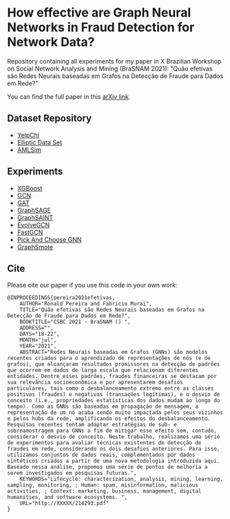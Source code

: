 # How effective are Graph Neural Networks in Fraud Detection for Network Data?

Repository containing all experiments for my paper in X Brazilian Workshop on Social Network Analysis and Mining (BraSNAM 2021): "Quão efetivas são Redes Neurais baseadas em Grafos na Detecção de Fraude para Dados em Rede?"

You can find the full paper in this [arXiv link](https://arxiv.org/abs/2105.14568).

## Dataset Repository

- [YelpChi](http://odds.cs.stonybrook.edu/yelpchi-dataset/)
- [Elliptic Data Set](https://www.kaggle.com/ellipticco/elliptic-data-set)
- [AMLSim](https://github.com/ronaldpereira/AMLSim)

## Experiments

- [XGBoost](https://github.com/ronaldpereira/amlsim_xgb)
- [GCN](https://github.com/ronaldpereira/gcn)
- [GAT](https://github.com/gordicaleksa/pytorch-GAT)
- [GraphSAGE](https://github.com/williamleif/GraphSAGE)
- [GraphSAINT](https://github.com/GraphSAINT/GraphSAINT)
- [EvolveGCN](https://github.com/ronaldpereira/EvolveGCN)
- [FastGCN](https://github.com/ronaldpereira/FastGCN)
- [Pick And Choose GNN](https://github.com/ronaldpereira/pick-and-choose-gnn)
- [GraphSmote](https://github.com/ronaldpereira/GraphSmote)

## Cite

Please cite our paper if you use this code in your own work:

``` TEX
@INPROCEEDINGS{pereira2021efetivas,
    AUTHOR="Ronald Pereira and Fabricio Murai",
    TITLE="Quão efetivas são Redes Neurais baseadas em Grafos na Detecção de Fraude para Dados em Rede?",
    BOOKTITLE="CSBC 2021 - BraSNAM () ",
    ADDRESS="",
    DAYS="18-22",
    MONTH="jul",
    YEAR="2021",
    ABSTRACT="Redes Neurais baseadas em Grafos (GNNs) são modelos recentes criados para o aprendizado de representações de nós (e de grafos), que alcançaram resultados promissores na detecção de padrões que ocorrem em dados de larga escala que relacionam diferentes entidades. Dentre esses padrões, fraudes financeiras se destacam por sua relevância socioeconômica e por apresentarem desafios particulares, tais como o desbalanceamento extremo entre as classes positivas (fraudes) e negativas (transações legítimas), e o desvio de conceito (i.e., propriedades estatísticas dos dados mudam ao longo do tempo). Como as GNNs são baseadas em propagação de mensagem, a representação de um nó acaba sendo muito impactada pelos seus vizinhos e pelos hubs da rede, amplificando os efeitos do desbalanceamento. Pesquisas recentes tentam adaptar estratégias de sub- e sobreamostragem para GNNs a fim de mitigar esse efeito sem, contudo, considerar o desvio de conceito. Neste trabalho, realizamos uma série de experimentos para avaliar técnicas existentes de detecção de fraudes em rede, considerando os dois desafios anteriores. Para isso, utilizamos conjuntos de dados reais, complementados por dados sintéticos criados a partir de uma nova metodologia introduzida aqui. Baseado nessa análise, propomos uma série de pontos de melhoria a serem investigados em pesquisas futuras.",
    KEYWORDS="Lifecycle: characterization, analysis, mining, learning, sampling, monitoring, ; Human: spam, misinformation, malicious activities, ; Context: marketing, business, management, digital humanities, and software ecosystems. ",
    URL="http://XXXXX/214293.pdf"
}
```
